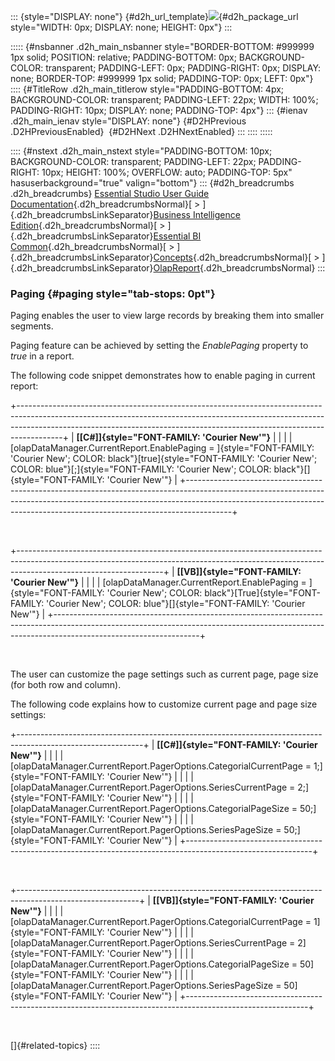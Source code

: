 ::: {style="DISPLAY: none"}
[](ms-xhelp:///?Id=d2h_url_template){#d2h_url_template}![](!package_url!){#d2h_package_url style="WIDTH: 0px; DISPLAY: none; HEIGHT: 0px"}
:::

::::: {#nsbanner .d2h_main_nsbanner style="BORDER-BOTTOM: #999999 1px solid; POSITION: relative; PADDING-BOTTOM: 0px; BACKGROUND-COLOR: transparent; PADDING-LEFT: 0px; PADDING-RIGHT: 0px; DISPLAY: none; BORDER-TOP: #999999 1px solid; PADDING-TOP: 0px; LEFT: 0px"}
:::: {#TitleRow .d2h_main_titlerow style="PADDING-BOTTOM: 4px; BACKGROUND-COLOR: transparent; PADDING-LEFT: 22px; WIDTH: 100%; PADDING-RIGHT: 10px; DISPLAY: none; PADDING-TOP: 4px"}
::: {#ienav .d2h_main_ienav style="DISPLAY: none"}
[](ms-xhelp:///?Id=8b30f45b-688b-4466-913b-6cbc53caab21){#D2HPrevious .D2HPreviousEnabled}  [](ms-xhelp:///?Id=da28afc6-9583-4f76-b5c7-4f29d3061263){#D2HNext .D2HNextEnabled}
:::
::::
:::::

:::: {#nstext .d2h_main_nstext style="PADDING-BOTTOM: 10px; BACKGROUND-COLOR: transparent; PADDING-LEFT: 22px; PADDING-RIGHT: 10px; HEIGHT: 100%; OVERFLOW: auto; PADDING-TOP: 5px" hasuserbackground="true" valign="bottom"}
::: {#d2h_breadcrumbs .d2h_breadcrumbs}
[Essential Studio User Guide Documentation](ms-xhelp:///?Id=12457748-09e3-4d74-a240-8e049cedf030){.d2h_breadcrumbsNormal}[ \> ]{.d2h_breadcrumbsLinkSeparator}[Business Intelligence Edition](ms-xhelp:///?Id=fdf33dd8-62b2-47b9-ad7b-fc50e590bca5){.d2h_breadcrumbsNormal}[ \> ]{.d2h_breadcrumbsLinkSeparator}[Essential BI Common](ms-xhelp:///?Id=51cb28d1-f201-4ea8-9963-a8afa451f64c){.d2h_breadcrumbsNormal}[ \> ]{.d2h_breadcrumbsLinkSeparator}[Concepts](ms-xhelp:///?Id=c4af561c-5904-4dc4-8eaf-ec1e14451e92){.d2h_breadcrumbsNormal}[ \> ]{.d2h_breadcrumbsLinkSeparator}[OlapReport](ms-xhelp:///?Id=5df0d4a2-dd21-4743-9142-c97b5f6c86e0){.d2h_breadcrumbsNormal}
:::

### Paging {#paging style="tab-stops: 0pt"}

Paging enables the user to view large records by breaking them into smaller segments.

Paging feature can be achieved by setting the *EnablePaging* property to *true* in a report.

The following code snippet demonstrates how to enable paging in current report:

+-----------------------------------------------------------------------------------------------------------------------------------------------------------------------------------------------------------------------------------------------------+
| **[\[C#\]]{style="FONT-FAMILY: 'Courier New'"}**                                                                                                                                                                                                    |
|                                                                                                                                                                                                                                                     |
| [olapDataManager.CurrentReport.EnablePaging = ]{style="FONT-FAMILY: 'Courier New'; COLOR: black"}[true]{style="FONT-FAMILY: 'Courier New'; COLOR: blue"}[;]{style="FONT-FAMILY: 'Courier New'; COLOR: black"}[]{style="FONT-FAMILY: 'Courier New'"} |
+-----------------------------------------------------------------------------------------------------------------------------------------------------------------------------------------------------------------------------------------------------+

 

+------------------------------------------------------------------------------------------------------------------------------------------------------------------------------------------------+
| **[\[VB\]]{style="FONT-FAMILY: 'Courier New'"}**                                                                                                                                               |
|                                                                                                                                                                                                |
| [olapDataManager.CurrentReport.EnablePaging = ]{style="FONT-FAMILY: 'Courier New'; COLOR: black"}[True]{style="FONT-FAMILY: 'Courier New'; COLOR: blue"}[]{style="FONT-FAMILY: 'Courier New'"} |
+------------------------------------------------------------------------------------------------------------------------------------------------------------------------------------------------+

 

The user can customize the page settings such as current page, page size (for both row and column).

The following code explains how to customize current page and page size settings:

+-------------------------------------------------------------------------------------------------------------+
| **[\[C#\]]{style="FONT-FAMILY: 'Courier New'"}**                                                            |
|                                                                                                             |
| [olapDataManager.CurrentReport.PagerOptions.CategorialCurrentPage = 1;]{style="FONT-FAMILY: 'Courier New'"} |
|                                                                                                             |
| [olapDataManager.CurrentReport.PagerOptions.SeriesCurrentPage = 2;]{style="FONT-FAMILY: 'Courier New'"}     |
|                                                                                                             |
| [olapDataManager.CurrentReport.PagerOptions.CategorialPageSize = 50;]{style="FONT-FAMILY: 'Courier New'"}   |
|                                                                                                             |
| [olapDataManager.CurrentReport.PagerOptions.SeriesPageSize = 50;]{style="FONT-FAMILY: 'Courier New'"}       |
+-------------------------------------------------------------------------------------------------------------+

 

+------------------------------------------------------------------------------------------------------------+
| **[\[VB\]]{style="FONT-FAMILY: 'Courier New'"}**                                                           |
|                                                                                                            |
| [olapDataManager.CurrentReport.PagerOptions.CategorialCurrentPage = 1]{style="FONT-FAMILY: 'Courier New'"} |
|                                                                                                            |
| [olapDataManager.CurrentReport.PagerOptions.SeriesCurrentPage = 2]{style="FONT-FAMILY: 'Courier New'"}     |
|                                                                                                            |
| [olapDataManager.CurrentReport.PagerOptions.CategorialPageSize = 50]{style="FONT-FAMILY: 'Courier New'"}   |
|                                                                                                            |
| [olapDataManager.CurrentReport.PagerOptions.SeriesPageSize = 50]{style="FONT-FAMILY: 'Courier New'"}       |
+------------------------------------------------------------------------------------------------------------+

 

[]{#related-topics}
::::
